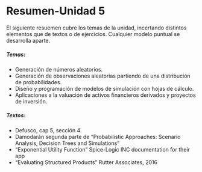 # Resumen-Unidad 5
El siguiente resuemen cubre los temas de la unidad, incertando distintos elementos que de textos o de ejercicios. Cualquier modelo puntual se desarrolla aparte.

##### Temas:
- Generación de números aleatorios. 
- Generación de observaciones aleatorias partiendo de una distribución de probabilidades. 
- Diseño y programación de modelos de simulación con hojas de cálculo. 
- Aplicaciones a la valuación de activos financieros derivados y proyectos de inversión.

##### Textos:
- Defusco, cap 5, sección 4.
- Damodarán segunda parte de “Probabilistic Approaches: Scenario Analysis, Decision Trees and Simulations” 
-  “Exponential Utility Function” Spice-Logic INC documentation for their app 
- “Evaluating Structured Products” Rutter Associates, 2016


